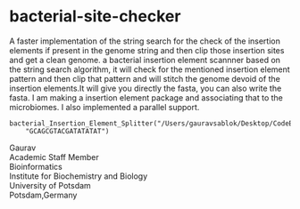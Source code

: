 # bacterial-site-checker
A faster implementation of the string search for the check of the insertion elements  if present in the genome string and then clip those insertion sites and get a clean genome. a bacterial insertion element scannner based on the string search algorithm, it will check for the mentioned insertion element pattern and then clip that pattern and will stitch the genome devoid of the insertion elements.It will give you directly the fasta, you can also write the fasta. I am making a insertion element package and associating that to the microbiomes. I also implemented a parallel support. 

```
bacterial_Insertion_Element_Splitter("/Users/gauravsablok/Desktop/CodeBase/check.fasta",
    "GCAGCGTACGATATATAT")
```
Gaurav \
Academic Staff Member \
Bioinformatics \
Institute for Biochemistry and Biology \
University of Potsdam \
Potsdam,Germany
